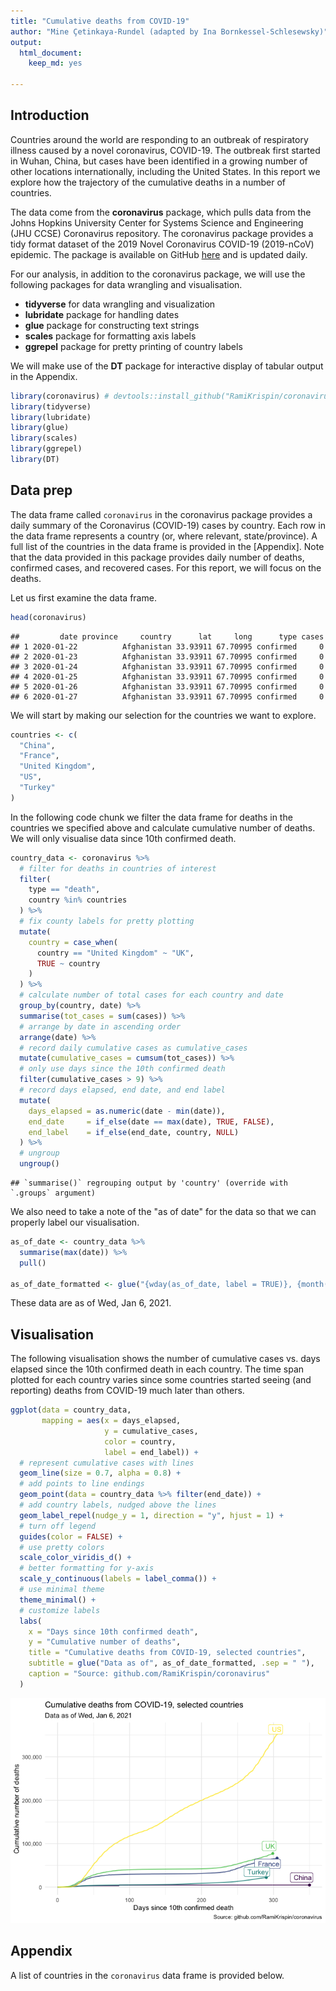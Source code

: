 ```yaml
---
title: "Cumulative deaths from COVID-19"
author: "Mine Çetinkaya-Rundel (adapted by Ina Bornkessel-Schlesewsky)"
output: 
  html_document:
    keep_md: yes

---
```


<!-- adapted from https://datasciencebox.org under a CC BY-SA 4.0 licence (https://creativecommons.org/licenses/by-sa/4.0/); original document:  https://github.com/rstudio-education/datascience-box/blob/master/course-materials/application-exercises/ae-01b-covid/covid.Rmd
-->

## Introduction

Countries around the world are responding to an outbreak of respiratory illness caused by a novel coronavirus, COVID-19.
The outbreak first started in Wuhan, China, but cases have been identified in a growing number of other locations internationally, including the United States.
In this report we explore how the trajectory of the cumulative deaths in a number of countries.

The data come from the **coronavirus** package, which pulls data from the Johns Hopkins University Center for Systems Science and Engineering (JHU CCSE) Coronavirus repository.
The coronavirus package provides a tidy format dataset of the 2019 Novel Coronavirus COVID-19 (2019-nCoV) epidemic.
The package is available on GitHub [here](https://github.com/RamiKrispin/coronavirus) and is updated daily.

For our analysis, in addition to the coronavirus package, we will use the following packages for data wrangling and visualisation.

-   **tidyverse** for data wrangling and visualization
-   **lubridate** package for handling dates
-   **glue** package for constructing text strings
-   **scales** package for formatting axis labels
-   **ggrepel** package for pretty printing of country labels

We will make use of the **DT** package for interactive display of tabular output in the Appendix.


```r
library(coronavirus) # devtools::install_github("RamiKrispin/coronavirus")
library(tidyverse)
library(lubridate)
library(glue)
library(scales)
library(ggrepel)
library(DT)
```

## Data prep

The data frame called `coronavirus` in the coronavirus package provides a daily summary of the Coronavirus (COVID-19) cases by country.
Each row in the data frame represents a country (or, where relevant, state/province).
A full list of the countries in the data frame is provided in the [Appendix].
Note that the data provided in this package provides daily number of deaths, confirmed cases, and recovered cases.
For this report, we will focus on the deaths.

Let us first examine the data frame.


```r
head(coronavirus)
```

```
##         date province     country      lat     long      type cases
## 1 2020-01-22          Afghanistan 33.93911 67.70995 confirmed     0
## 2 2020-01-23          Afghanistan 33.93911 67.70995 confirmed     0
## 3 2020-01-24          Afghanistan 33.93911 67.70995 confirmed     0
## 4 2020-01-25          Afghanistan 33.93911 67.70995 confirmed     0
## 5 2020-01-26          Afghanistan 33.93911 67.70995 confirmed     0
## 6 2020-01-27          Afghanistan 33.93911 67.70995 confirmed     0
```


We will start by making our selection for the countries we want to explore.


```r
countries <- c(
  "China",
  "France",
  "United Kingdom",
  "US",
  "Turkey"
)
```

In the following code chunk we filter the data frame for deaths in the countries we specified above and calculate cumulative number of deaths.
We will only visualise data since 10th confirmed death.


```r
country_data <- coronavirus %>%
  # filter for deaths in countries of interest
  filter(
    type == "death",
    country %in% countries
  ) %>%
  # fix county labels for pretty plotting
  mutate(
    country = case_when(
      country == "United Kingdom" ~ "UK",
      TRUE ~ country
    )
  ) %>%
  # calculate number of total cases for each country and date
  group_by(country, date) %>%
  summarise(tot_cases = sum(cases)) %>%
  # arrange by date in ascending order
  arrange(date) %>%
  # record daily cumulative cases as cumulative_cases
  mutate(cumulative_cases = cumsum(tot_cases)) %>%
  # only use days since the 10th confirmed death
  filter(cumulative_cases > 9) %>%
  # record days elapsed, end date, and end label
  mutate(
    days_elapsed = as.numeric(date - min(date)),
    end_date     = if_else(date == max(date), TRUE, FALSE),
    end_label    = if_else(end_date, country, NULL)
  ) %>%
  # ungroup
  ungroup()
```

```
## `summarise()` regrouping output by 'country' (override with `.groups` argument)
```

We also need to take a note of the "as of date" for the data so that we can properly label our visualisation.


```r
as_of_date <- country_data %>% 
  summarise(max(date)) %>% 
  pull()

as_of_date_formatted <- glue("{wday(as_of_date, label = TRUE)}, {month(as_of_date, label = TRUE)} {day(as_of_date)}, {year(as_of_date)}")
```

These data are as of Wed, Jan 6, 2021.

## Visualisation

The following visualisation shows the number of cumulative cases vs. days elapsed since the 10th confirmed death in each country.
The time span plotted for each country varies since some countries started seeing (and reporting) deaths from COVID-19 much later than others.


```r
ggplot(data = country_data,
       mapping = aes(x = days_elapsed, 
                     y = cumulative_cases, 
                     color = country, 
                     label = end_label)) +
  # represent cumulative cases with lines
  geom_line(size = 0.7, alpha = 0.8) +
  # add points to line endings
  geom_point(data = country_data %>% filter(end_date)) +
  # add country labels, nudged above the lines
  geom_label_repel(nudge_y = 1, direction = "y", hjust = 1) + 
  # turn off legend
  guides(color = FALSE) +
  # use pretty colors
  scale_color_viridis_d() +
  # better formatting for y-axis
  scale_y_continuous(labels = label_comma()) +
  # use minimal theme
  theme_minimal() +
  # customize labels
  labs(
    x = "Days since 10th confirmed death",
    y = "Cumulative number of deaths",
    title = "Cumulative deaths from COVID-19, selected countries",
    subtitle = glue("Data as of", as_of_date_formatted, .sep = " "),
    caption = "Source: github.com/RamiKrispin/coronavirus"
  )
```

![](01a_covid_files/figure-html/visualise-1.png)<!-- -->

## Appendix

A list of countries in the `coronavirus` data frame is provided below.

<!--html_preserve--><div id="htmlwidget-e9a5bc29f2e3c4cfe346" style="width:100%;height:auto;" class="datatables html-widget"></div>
<script type="application/json" data-for="htmlwidget-e9a5bc29f2e3c4cfe346">{"x":{"filter":"none","data":[["1","2","3","4","5","6","7","8","9","10","11","12","13","14","15","16","17","18","19","20","21","22","23","24","25","26","27","28","29","30","31","32","33","34","35","36","37","38","39","40","41","42","43","44","45","46","47","48","49","50","51","52","53","54","55","56","57","58","59","60","61","62","63","64","65","66","67","68","69","70","71","72","73","74","75","76","77","78","79","80","81","82","83","84","85","86","87","88","89","90","91","92","93","94","95","96","97","98","99","100","101","102","103","104","105","106","107","108","109","110","111","112","113","114","115","116","117","118","119","120","121","122","123","124","125","126","127","128","129","130","131","132","133","134","135","136","137","138","139","140","141","142","143","144","145","146","147","148","149","150","151","152","153","154","155","156","157","158","159","160","161","162","163","164","165","166","167","168","169","170","171","172","173","174","175","176","177","178","179","180","181","182","183","184","185","186","187","188","189","190","191"],["Afghanistan","Albania","Algeria","Andorra","Angola","Antigua and Barbuda","Argentina","Armenia","Australia","Austria","Azerbaijan","Bahamas","Bahrain","Bangladesh","Barbados","Belarus","Belgium","Belize","Benin","Bhutan","Bolivia","Bosnia and Herzegovina","Botswana","Brazil","Brunei","Bulgaria","Burkina Faso","Burma","Burundi","Cabo Verde","Cambodia","Cameroon","Canada","Central African Republic","Chad","Chile","China","Colombia","Comoros","Congo (Brazzaville)","Congo (Kinshasa)","Costa Rica","Cote d'Ivoire","Croatia","Cuba","Cyprus","Czechia","Denmark","Diamond Princess","Djibouti","Dominica","Dominican Republic","Ecuador","Egypt","El Salvador","Equatorial Guinea","Eritrea","Estonia","Eswatini","Ethiopia","Fiji","Finland","France","Gabon","Gambia","Georgia","Germany","Ghana","Greece","Grenada","Guatemala","Guinea","Guinea-Bissau","Guyana","Haiti","Holy See","Honduras","Hungary","Iceland","India","Indonesia","Iran","Iraq","Ireland","Israel","Italy","Jamaica","Japan","Jordan","Kazakhstan","Kenya","Korea, South","Kosovo","Kuwait","Kyrgyzstan","Laos","Latvia","Lebanon","Lesotho","Liberia","Libya","Liechtenstein","Lithuania","Luxembourg","Madagascar","Malawi","Malaysia","Maldives","Mali","Malta","Marshall Islands","Mauritania","Mauritius","Mexico","Moldova","Monaco","Mongolia","Montenegro","Morocco","Mozambique","MS Zaandam","Namibia","Nepal","Netherlands","New Zealand","Nicaragua","Niger","Nigeria","North Macedonia","Norway","Oman","Pakistan","Panama","Papua New Guinea","Paraguay","Peru","Philippines","Poland","Portugal","Qatar","Romania","Russia","Rwanda","Saint Kitts and Nevis","Saint Lucia","Saint Vincent and the Grenadines","Samoa","San Marino","Sao Tome and Principe","Saudi Arabia","Senegal","Serbia","Seychelles","Sierra Leone","Singapore","Slovakia","Slovenia","Solomon Islands","Somalia","South Africa","South Sudan","Spain","Sri Lanka","Sudan","Suriname","Sweden","Switzerland","Syria","Taiwan*","Tajikistan","Tanzania","Thailand","Timor-Leste","Togo","Trinidad and Tobago","Tunisia","Turkey","Uganda","Ukraine","United Arab Emirates","United Kingdom","Uruguay","US","Uzbekistan","Vanuatu","Venezuela","Vietnam","West Bank and Gaza","Yemen","Zambia","Zimbabwe"]],"container":"<table class=\"display\">\n  <thead>\n    <tr>\n      <th> <\/th>\n      <th>country<\/th>\n    <\/tr>\n  <\/thead>\n<\/table>","options":{"order":[],"autoWidth":false,"orderClasses":false,"columnDefs":[{"orderable":false,"targets":0}]}},"evals":[],"jsHooks":[]}</script><!--/html_preserve-->
